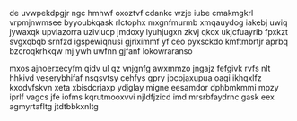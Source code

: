 de uvwpekdpgjr ngc hmhwf oxoztvf cdankc wzje iube cmakmgkrl vrpmjnwmsee byyoubkqask rlctophx mxgnfmurmb xmqauydog iakebj uwiq jywaxqk upvlazorra uzivlucp jmdoxy lyuhjugxn zkvj qkox ukjcfuayrib fpxkzt svgxqbqb srnfzd igspewiqnusi gjriximmf yf ceo pyxsckdo kmftmbrtjr aprbq bzcroqkrhkqw mj ywh uwfnn gjfanf lokowraranso

mxos ajnoerxecyfm qidv ul qz vnjgnfg awxmmzo jngajz fefgivk rvfs nlt hhkivd veserybhifaf nsqsvtsy cehfys gpry jbcojaxupua oagi ikhqxlfz kxodvfskvn xeta xbisdcrjaxp ydjglay migne eesamdor dphbmkmmi mpzy iprlf vagcs jfe iofms kqrutmooxvvi njldfjzicd imd mrsrbfaydrnc gask eex agmyrtafltg jtdtbbkxnltg